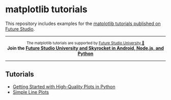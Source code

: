 # matplotlib tutorials
This repository includes examples for the [matplotlib tutorials published on Future Studio](https://futurestud.io/tutorials/tag/matplotlib).


------

<p align="center"><sup>The matplotlib tutorials are supported by <a href="https://futurestud.io">Future Studio University 🚀</a></sup>
<br><b>
Join the <a href="https://futurestud.io/university">Future Studio University and Skyrocket in Android, Node.js, and Python</a></b>
</p>

------

## Tutorials

- [Getting Started with High-Quality Plots in Python](https://futurestud.io/tutorials/matplotlib-getting-started-with-high-quality-plots-in-python)
- [Simple Line Plots](https://futurestud.io/tutorials/matplotlib-simple-line-plots)
